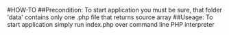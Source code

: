 #HOW-TO
##Precondition:
To start application you must be sure, that folder 'data' contains only one .php file that returns source array
##Useage:
To start application simply run index.php over command line PHP interpreter
